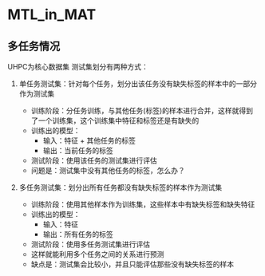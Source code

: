 # MTL_in_MAT

## 多任务情况

UHPC为核心数据集
测试集划分有两种方式：
1. 单任务测试集：针对每个任务，划分出该任务没有缺失标签的样本中的一部分作为测试集
   - 训练阶段：分任务训练，与其他任务(标签)的样本进行合并，这样就得到了一个训练集，这个训练集中特征和标签还是有缺失的
   - 训练出的模型：
     - 输入：特征 + 其他任务的标签
     - 输出：当前任务的标签
   - 测试阶段：使用该任务的测试集进行评估
   - 问题是：测试集中没有其他任务的标签，怎么办？

2. 多任务测试集：划分出所有任务都没有缺失标签的样本作为测试集
    - 训练阶段：使用其他样本作为训练集，这些样本中有缺失标签和缺失特征
    - 训练出的模型：
      - 输入：特征
      - 输出：所有任务的标签
    - 测试阶段：使用多任务测试集进行评估
    - 这样就能利用多个任务之间的关系进行预测
    - 缺点是：测试集会比较小，并且只能评估那些没有缺失标签的样本

## 


